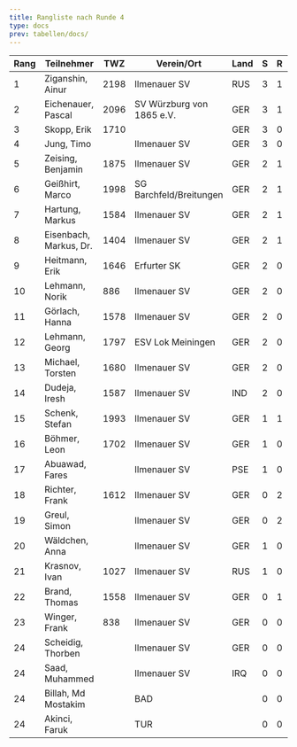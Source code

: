 ```yaml
---
title: Rangliste nach Runde 4
type: docs
prev: tabellen/docs/
---
```



| Rang | Teilnehmer             | TWZ  | Verein/Ort                | Land | S   | R   | V   | Punkte | BH   | SB   | ARO  | WIN |
| ---- | ---------------------- | ---- | ------------------------- | ---- | --- | --- | --- | ------ | ---- | ---- | ---- | --- |
| 1    | Ziganshin, Ainur       | 2198 | Ilmenauer SV              | RUS  | 3   | 1   | 0   | 3.5    | 10.0 | 8.25 | 1887 | 3   |
| 2    | Eichenauer, Pascal     | 2096 | SV Würzburg von 1865 e.V. | GER  | 3   | 1   | 0   | 3.5    | 9.5  | 7.75 | 1691 | 3   |
| 3    | Skopp, Erik            | 1710 |                           | GER  | 3   | 0   | 0   | 3.0    | 8.0  | 4.00 | 1335 | 3   |
| 4    | Jung, Timo             |      | Ilmenauer SV              | GER  | 3   | 0   | 1   | 3.0    | 4.5  | 3.00 | 1583 | 3   |
| 5    | Zeising, Benjamin      | 1875 | Ilmenauer SV              | GER  | 2   | 1   | 1   | 2.5    | 10.5 | 5.75 | 1795 | 2   |
| 6    | Geißhirt, Marco        | 1998 | SG Barchfeld/Breitungen   | GER  | 2   | 1   | 1   | 2.5    | 9.0  | 4.25 | 1868 | 2   |
| 7    | Hartung, Markus        | 1584 | Ilmenauer SV              | GER  | 2   | 1   | 1   | 2.5    | 9.0  | 4.25 | 1724 | 2   |
| 8    | Eisenbach, Markus, Dr. | 1404 | Ilmenauer SV              | GER  | 2   | 1   | 1   | 2.5    | 7.5  | 3.75 | 1766 | 2   |
| 9    | Heitmann, Erik         | 1646 | Erfurter SK               | GER  | 2   | 0   | 1   | 2.0    | 10.0 | 3.50 | 1391 | 2   |
| 10   | Lehmann, Norik         | 886  | Ilmenauer SV              | GER  | 2   | 0   | 2   | 2.0    | 9.5  | 3.50 | 1532 | 2   |
| 11   | Görlach, Hanna         | 1578 | Ilmenauer SV              | GER  | 2   | 0   | 2   | 2.0    | 7.5  | 2.50 | 1506 | 2   |
| 12   | Lehmann, Georg         | 1797 | ESV Lok Meiningen         | GER  | 2   | 0   | 2   | 2.0    | 7.0  | 1.50 | 1289 | 2   |
| 13   | Michael, Torsten       | 1680 | Ilmenauer SV              | GER  | 2   | 0   | 2   | 2.0    | 6.5  | 0.50 | 1330 | 2   |
| 14   | Dudeja, Iresh          | 1587 | Ilmenauer SV              | IND  | 2   | 0   | 2   | 2.0    | 5.5  | 3.00 | 1047 | 2   |
| 15   | Schenk, Stefan         | 1993 | Ilmenauer SV              | GER  | 1   | 1   | 2   | 1.5    | 10.0 | 3.50 | 1504 | 1   |
| 16   | Böhmer, Leon           | 1702 | Ilmenauer SV              | GER  | 1   | 0   | 3   | 1.0    | 9.5  | 2.00 | 1491 | 1   |
| 17   | Abuawad, Fares         |      | Ilmenauer SV              | PSE  | 1   | 0   | 3   | 1.0    | 9.0  | 1.50 | 1497 | 1   |
| 18   | Richter, Frank         | 1612 | Ilmenauer SV              | GER  | 0   | 2   | 2   | 1.0    | 8.0  | 1.50 | 1445 | 0   |
| 19   | Greul, Simon           |      | Ilmenauer SV              | GER  | 0   | 2   | 2   | 1.0    | 6.5  | 1.00 | 1411 | 0   |
| 20   | Wäldchen, Anna         |      | Ilmenauer SV              | GER  | 1   | 0   | 3   | 1.0    | 6.5  | 0.00 | 1201 | 1   |
| 21   | Krasnov, Ivan          | 1027 | Ilmenauer SV              | RUS  | 1   | 0   | 0   | 1.0    | 6.0  | 0.00 | 838  | 1   |
| 22   | Brand, Thomas          | 1558 | Ilmenauer SV              | GER  | 0   | 1   | 2   | 0.5    | 8.5  | 0.75 | 1436 | 0   |
| 23   | Winger, Frank          | 838  | Ilmenauer SV              | GER  | 0   | 0   | 4   | 0.0    | 9.0  | 0.00 | 1077 | 0   |
| 24   | Scheidig, Thorben      |      | Ilmenauer SV              | GER  | 0   | 0   | 0   | 0.0    | 7.0  | 0.00 | 0    | 0   |
| 24   | Saad, Muhammed         |      | Ilmenauer SV              | IRQ  | 0   | 0   | 0   | 0.0    | 7.0  | 0.00 | 0    | 0   |
| 24   | Billah, Md Mostakim    |      | BAD                       |      | 0   | 0   | 0   | 0.0    | 7.0  | 0.00 | 0    | 0   |
| 24   | Akinci, Faruk          |      | TUR                       |      | 0   | 0   | 0   | 0.0    | 7.0  | 0.00 | 0    | 0   |
